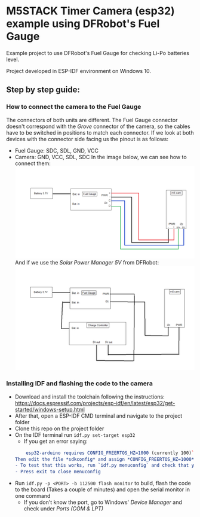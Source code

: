 # M5STACK Timer Camera (esp32) example using DFRobot's Fuel Gauge

Example project to use DFRobot's Fuel Gauge for checking Li-Po batteries level.

Project developed in ESP-IDF environment on Windows 10.

## Step by step guide:
### How to connect the camera to the Fuel Gauge
The connectors of both units are different. The Fuel Gauge connector doesn't correspond with the *Grove* connector of the camera, so the cables have to be switched in positions to match each connector. If we look at both devices with the connector side facing us the pinout is as follows:
- Fuel Gauge: SDC, SDL, GND, VCC
- Camera: GND, VCC, SDL, SDC
In the image below, we can see how to connect them:
![This is an image](images/connection.png)
And if we use the *Solar Power Manager 5V* from DFRobot:
![This is an image](images/with_charge_controller.png)
### Installing IDF and flashing the code to the camera
- Download and install the toolchain following the instructions: 
https://docs.espressif.com/projects/esp-idf/en/latest/esp32/get-started/windows-setup.html
- After that, open a ESP-IDF CMD terminal and navigate to the project folder
- Clone this repo on the project folder
- On the IDF terminal run `idf.py set-target esp32`
    - If you get an error saying: 
    ``` CMake Error at components/arduino/CMakeLists.txt:215 (message):
        esp32-arduino requires CONFIG_FREERTOS_HZ=1000 (currently 100)```
    Then edit the file *sdkconfig* and assign *CONFIG_FREERTOS_HZ=1000*
    - To test that this works, run `idf.py menuconfig` and check that you have the option *Arduino Condiguration* in the menu
    - Press exit to close menuconfig
    
- Run `idf.py -p <PORT> -b 112500 flash monitor` to build, flash the code to the board (Takes a couple of minutes) and open the serial monitor in one command
    - If you don't know the port, go to Windows' *Device Manager* and check under *Ports (COM & LPT)*

